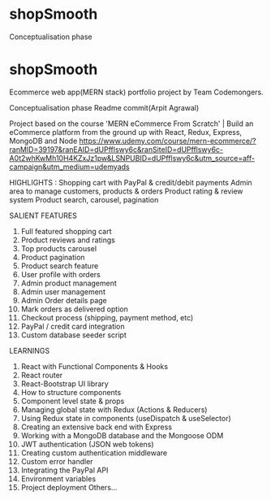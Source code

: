 # shopSmooth
Conceptualisation phase

# shopSmooth
Ecommerce web app(MERN stack) portfolio project by Team Codemongers. 

Conceptualisation phase Readme commit(Arpit Agrawal)

Project based on the course 
'MERN eCommerce From Scratch' | Build an eCommerce platform from the ground up with React, Redux, Express, MongoDB and Node 
https://www.udemy.com/course/mern-ecommerce/?ranMID=39197&ranEAID=dUPfflswy6c&ranSiteID=dUPfflswy6c-A0t2whKwMh10H4KZxJz1pw&LSNPUBID=dUPfflswy6c&utm_source=aff-campaign&utm_medium=udemyads

HIGHLIGHTS :
Shopping cart with PayPal & credit/debit payments
Admin area to manage customers, products & orders
Product rating & review system
Product search, carousel, pagination

SALIENT FEATURES
1) Full featured shopping cart
2) Product reviews and ratings
3) Top products carousel
4) Product pagination
5) Product search feature
6) User profile with orders
7) Admin product management
8) Admin user management
9) Admin Order details page
10) Mark orders as delivered option
11) Checkout process (shipping, payment method, etc)
12) PayPal / credit card integration
13) Custom database seeder script

LEARNINGS
1) React with Functional Components & Hooks
2) React router
3) React-Bootstrap UI library
4) How to structure components
5) Component level state & props
6) Managing global state with Redux (Actions & Reducers)
7) Using Redux state in components (useDispatch & useSelector)
8) Creating an extensive back end with Express
9) Working with a MongoDB database and the Mongoose ODM
10) JWT authentication (JSON web tokens)
11) Creating custom authentication middleware
12) Custom error handler
13) Integrating the PayPal API
14) Environment variables
15) Project deployment
Others...
